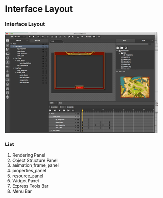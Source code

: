 # Interface Layout

### Interface Layout
![](./res/main_window.png)

###  List

1. Rendering Panel
2. Object Structure Panel
3. animation_frame_panel
4. properties_panel
5. resource_panel
6. Widget Panel
7. Express Tools Bar
8. Menu Bar